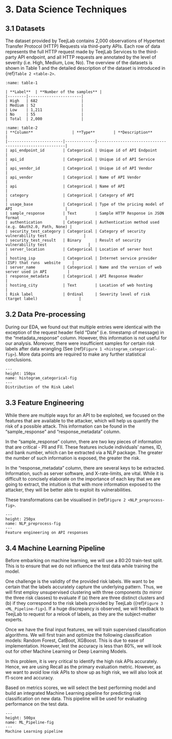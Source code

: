 # 3. Data Science Techniques

## 3.1 Datasets

The dataset provided by TeejLab contains 2,000 observations of Hypertext Transfer Protocol (HTTP) Requests via third-party APIs. Each row of data represents the full HTTP request made by TeejLab Services to the third-party API endpoint, and all HTTP requests are annotated by the level of severity (i.e. High, Medium, Low, No). The overview of the datasets is shown in Table 1 and the detailed description of the dataset is introduced in {ref}`Table 2 <table-2>`.

```{table} : The statistical summary of the Data Endpoints
:name: table-1

| **Label**  | **Number of the samples** |
|--------|-----------------------|
| High   | 682                   |
| Medium | 52                    |
| Low    | 1,211                 |
| No     | 55                    |
| Total  | 2,000                 |
```


```{table} : The detailed description of the columns in the dataset
:name: table-2
| **Column**                 | **Type**        | **Description**                                            |
|------------------------|-------------|--------------------------------------------------------|
| api_endpoint_id        | Categorical | Unique id of API Endpoint                              |
| api_id                 | Categorical | Unique id of API Service                               |
| api_vendor_id          | Categorical | Unique id of API Vendor                                |
| api_vendor             | Categorical | Name of API Vendor                                     |
| api                    | Categorical | Name of API                                            |
| category               | Categorical | Category of API                                        |
| usage_base             | Categorical | Type of the pricing model of API                       |
| sample_response        | Text        | Sample HTTP Response in JSON format                    |
| authentication         | Categorical | Authentication method used (e.g. OAuth2.0, Path, None) |
| security_test_category | Categorical | Category of security vulnerability test                |
| security_test_result   | Binary      | Result of security vulnerability test                  |
| server_location        | Categorical | Location of server host                                |
| hosting_isp            | Categorical | Internet service provider (ISP) that runs  website     |
| server_name            | Categorical | Name and the version of web server used in API         |
| response_metadata      | Categorical | API Response Header                                    |
| hosting_city           | Text        | Location of web hosting                                |
| Risk label             | Ordinal     | Severity level of risk (target label)                  |
```
## 3.2 Data Pre-processing

During our EDA, we found out that multiple entries were identical with the exception of the request header field “Date” (i.e. timestamp of message) in the “metadata_response” column. However, this information is not useful for our analysis. Moreover, there were insufficient samples for certain risk labels after data wrangling (See {ref}`Figure 1 <histogram_categorical-fig>`). More data points are required to make any further statistical conclusions.

```{figure} images/histogram_categorical.png
---
height: 150px
name: histogram_categorical-fig
---
Distribution of the Risk Label
```

## 3.3 Feature Engineering

While there are multiple ways for an API to be exploited, we focused on the features that are available to the attacker, which will help us quantify the risk of a possible attack. This information can be found in the “sample_response” and  “response_metadata” column.

In the “sample_response” column, there are two key pieces of information that are critical - PII and FII. These features include  individuals’ names, ID, and bank number, which can be extracted via a NLP package. The greater the number of such information is exposed, the greater the risk.

In the “response_metadata” column, there are several keys to be extracted. Information, such as server software, and X-rate-limits, are vital. While it is difficult to concisely elaborate on the importance of each key that we are going to extract, the intuition is that with more information exposed to the attacker, they will be better able to exploit its vulnerabilities.

These transformations can be visualised in {ref}`Figure 2 <NLP_preprocess-fig>`.

```{figure} images/NLP_preprocess.png
---
height: 250px
name: NLP_preprocess-fig
---
Feature engineering on API responses
```
## 3.4 Machine Learning Pipeline

Before embarking on machine learning, we will use a 80:20 train-test split. This is to ensure that we do not influence the test data while training the model.

One challenge is the validity of the provided risk labels. We want to be certain that the labels accurately capture the underlying pattern. Thus, we will first employ unsupervised clustering with three components (to mirror the three risk classes) to evaluate if (a)  there are three distinct clusters and (b) if they correspond to the risk labels provided by TeejLab ({ref}`Figure 3 <ML_Pipeline-fig>`). If a huge discrepancy is observed, we will feedback to TeejLab to request for a relook of labels, as they are the subject-matter experts.

Once we have the final input features, we will train supervised classification algorithms. We will first train and optimize the following classification models: Random Forest, CatBoot, XGBoost. This is due to ease of implementation. However, lest the accuracy is less than 80%, we will look out for other Machine Learning or Deep Learning Models.

In this problem, it is very critical to identify the high risk APIs accurately. Hence, we are using Recall as the primary evaluation metric. However, as we want to avoid low risk APIs to show up as high risk, we will also look at f1-score and accuracy.

Based on metrics scores, we will select the best performing model and build an integrated Machine Learning pipeline for predicting risk classification on new data. This pipeline will be used for evaluating performance on the test data.

```{figure} images/ML_Pipeline.png
---
height: 500px
name: ML_Pipeline-fig
---
Machine Learning pipeline
```

